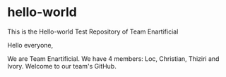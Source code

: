 # hello-world
This is the Hello-world Test Repository of Team Enartificial

Hello everyone,

We are Team Enartificial. We have 4 members: Loc, Christian, Thiziri and Ivory. Welcome to our team's GitHub.
